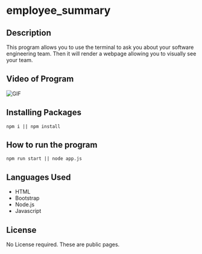 # employee_summary

## Description

This program allows you to use the terminal to ask you about your software engineering team. Then it will render a webpage allowing you to visually see your team.

## Video of Program

![GIF](https://media.giphy.com/media/LO8u6wZIeALT57EKaI/giphy.gif)

## Installing Packages

```
npm i || npm install
```

## How to run the program

```
npm run start || node app.js
```

## Languages Used

* HTML
* Bootstrap
* Node.js
* Javascript

## License

No License required. These are public pages.